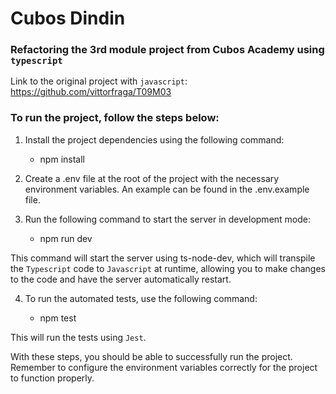 # Cubos Dindin 
### Refactoring the 3rd module project from Cubos Academy using `typescript`

Link to the original project with `javascript`: https://github.com/vittorfraga/T09M03

### To run the project, follow the steps below:

1. Install the project dependencies using the following command:

   - npm install

2. Create a .env file at the root of the project with the necessary environment variables. An example can be found in the .env.example file.

3. Run the following command to start the server in development mode:

   - npm run dev

This command will start the server using ts-node-dev, which will transpile the `Typescript` code to `Javascript` at runtime, allowing you to make changes to the code and have the server automatically restart.


4. To run the automated tests, use the following command:

   - npm test

This will run the tests using `Jest`.

With these steps, you should be able to successfully run the project. Remember to configure the environment variables correctly for the project to function properly.
